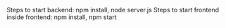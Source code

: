 Steps to start backend: npm install, node server.js
Steps to start frontend inside frontend: npm install, npm start
